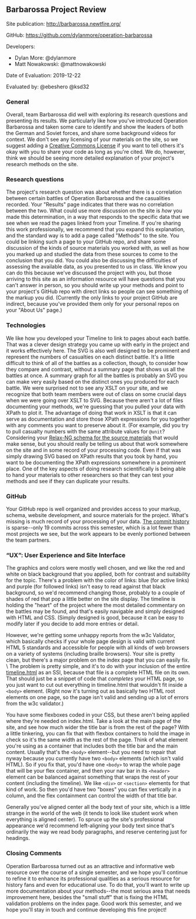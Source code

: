 ## Barbarossa Project Review

Site publication: <http://barbarossa.newtfire.org/>

GitHub: <https://github.com/dylanmore/operation-barbarossa>

Developers:
* Dylan More: @dylanmore
* Matt Nowakowski: @mattnowakowski

Date of Evaluation: 2019-12-22

Evaluated by: @ebeshero @ksd32 


### General 

Overall, team Barbarossa did well with exploring its research questions and presenting its results. We particularly like how you've introduced Operation Barbarossa and taken some care to identify and show the leaders of both the German and Soviet forces, and share some background videos for context. We don't see any licensing of your materials on the site, so we suggest adding a [Creative Commons License](https://creativecommons.org/licenses/) if you want to tell others it's okay with you to share your code as long as you're cited. We do, however, think we should be seeing more detailed explanation of your project's research methods on the site.

### Research questions

The project's research question was about whether there is a correlation between certain battles of Operation Barbarossa and the casualities recorded. Your "Results" page indicates that there was no correlation between the two. What could use more discussion on the site is *how* you made this determination, in a way that responds to the specific data that we see when we read the pages linked from your Timeline. If you're sharing this work professionally, we recommend that you expand this explanation, and the standard way is to add a page called "Methods" to the site. You could be linking such a page to your GitHub repo, and share some discussion of the kinds of source materials you worked with, as well as how you marked up and studied the data from these sources to come to the conclusion that you did. You could also be discussing the difficulties of assessing the available data, as you presented to us in class. We know you can do this because we've discussed the project with you, but those arriving to this site as an information resource will have questions that you can't answer in person, so you should write up your methods and point to your project's GitHub repo with direct links so people can see something of the markup you did. (Currently the only links to your project GitHub are indirect, because you've provided them only for your personal repos on your "About Us" page.)

### Technologies

We like how you developed your Timeline to link to pages about each battle. That was a clever design strategy you came up with early in the project and it works effectively here. The SVG is also well designed to be prominent and represent the numbers of casualties on each distinct battle. It's a little difficult to think of all of the battles as a collection, though, to consider how they compare and contrast, without a summary page that shows us all the battles at once. A summary graph for all the battles is probably an SVG you can make very easily based on the distinct ones you produced for each battle. We were surprised not to see any XSLT on your site, and we recognize that both team members were out of class on some crucial days when we were going over XSLT to SVG. Because there aren't a lot of files documenting your methods, we're guessing that you pulled your data with XPath to plot it. The advantage of doing that work in XSLT is that it can serve as documentation and store those XPath expressions for you together with any comments you want to preserve about it. (For example, did you try to pull casualty numbers with the same attribute values for `@unit`? Considering your [Relax-NG schema for the source materials](https://github.com/dylanmore/operation-barbarossa/blob/master/project-schema/sourceschema.rnc) that would make sense, but you should really be telling us about that work somewhere on the site and in some record of your processing code. Even if that was simply drawing SVG based on XPath results that you took by hand, you want to be documenting the XPath expressions somewhere in a prominent place. One of the key aspects of doing research scientifically is being able to hand your materials to other researchers so that they can test your methods and see if they can duplicate your results.
   

### GitHub

Your GitHub repo is well organized and provides access to your markup, schema, website development, and source materials for the project. What's missing is much record of your processing of your data. [The commit history](https://github.com/dylanmore/operation-barbarossa/graphs/contributors) is sparse--only 19 commits across this semester, which is a lot fewer than most projects we see, but the work appears to be evenly portioned between the team partners.

###  “UX”: User Experience and Site Interface
The graphics and colors were mostly well chosen, and we like the red and white on black background that you applied, both for contrast and suitability for the topic. There's a problem with the color of links: blue (for active links) and purple (for followed links) isn't easy to read against that black background, so we'd recommend changing those, probably to a couple of shades of red that pop a little better on the site display. The timeline is holding the "heart" of the project where the most detailed commentary on the battles may be found, and that's easily navigable and simply designed with HTML and CSS. (Simply designed is good, because it can be easy to modify later if you decide to add more entries or detail. 

However, we're getting some unhappy reports from the w3c Validator, which basically checks if your whole page design is valid with current HTML 5 standards and accessible for people with all kinds of web browsers on a variety of systems (including braille browsers). Your site is pretty clean, but there's a major problem on the index page that you can easily fix. \ The problem is pretty simple, and it's to do with your inclusion of the entire [timeline.html](https://github.com/dylanmore/operation-barbarossa/blob/master/website/timeline.html) as an SSI, because that file is a complete HTML file on its own. That should just be a snippet of code that *completes* your HTML page, so you just want to cut out everything in timeline.html that wouldn't fit inside a `<body>` element. (Right now it's turning out as basically two HTML root elements on one page, so the page isn't valid and sending up a lot of errors from the w3c validator.)

You have some flexboxes coded in your CSS, but these aren't being applied where they're needed on index.html. Take a look at the main page of the site, and see how much wider the title bar is from the rest of the page? With a little tinkering, you can fix that with flexbox containers to hold the image in check so it's the same width as the rest of the page. Think of what element you're using as a container that includes both the title bar and the main content. Usually that's the `<body>` element--but you need to repair that nyway because you currently have two `<body>` elements (which isn't valid HTML). So if you fix that, you'd have one `<body>` to wrap the whole page that will be your flex container, and then your nav bar in its `<header>` element can be balanced against something that wraps the rest of your content (including the timeline). We like `<div>` or `<section>` elements for that kind of work. So then you'd have two "boxes" you can flex vertically in a column, and the flex containment can control the width of that title bar. 

Generally you've aligned center all the body text of your site, which is a little strange in the world of the web (it tends to look like student work when everything is aligned center). To spruce up the site's professional appearance we'd recommend left-aligning your body text since that's ordinarily the way we read body paragraphs, and reserve centering just for headings.  

### Closing Comments
Operation Barbarossa turned out as an attractive and informative web resource over the course of a single semester, and we hope you'll continue to refine it to enhance its professional qualities as a serious resource for history fans and even for educational use. To do that, you'll want to write up more documentation about your methods--the most serious area that needs improvement here, besides the "small stuff" that is fixing the HTML validation problems on the index page. Good work this semester, and we hope you'll stay in touch and continue developing this fine project!
